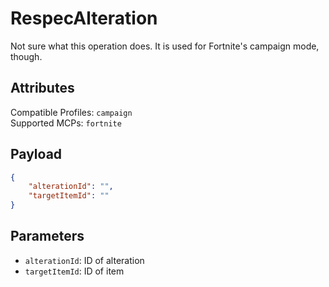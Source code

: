 # RespecAlteration
Not sure what this operation does. It is used for Fortnite's campaign mode, though.

## Attributes
Compatible Profiles: `campaign`  
Supported MCPs: `fortnite`

## Payload
```json
{
    "alterationId": "",
    "targetItemId": ""
}
```

## Parameters
- `alterationId`: ID of alteration
- `targetItemId`: ID of item